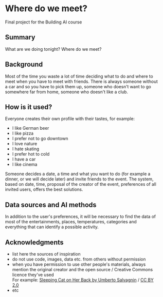 <!-- This is the markdown template for the final project of the Building AI course, 
created by Reaktor Innovations and University of Helsinki. 
Copy the template, paste it to your GitHub README and edit! -->

# Where do we meet?

Final project for the Building AI course

## Summary

What are we doing tonight?
Where do we meet?


## Background

Most of the time you waste a lot of time deciding what to do and where to meet when you have to meet with friends.
There is always someone without a car and so you have to pick them up, someone who doesn't want to go somewhere far from home, someone who doesn't like a club.


## How is it used?

Everyone creates their own profile with their tastes, for example:
- I like German beer
- I like pizza
- I prefer not to go downtown
- I love nature
- I hate skating
- I prefer hot to cold
- I have a car
- I like cinema

Someone decides a date, a time and what you want to do (for example a dinner, or we will decide later) and invite friends to the event.
The system, based on date, time, proposal of the creator of the event, preferences of all invited users, offers the best solutions.

## Data sources and AI methods
In addition to the user's preferences, it will be necessary to find the data of most of the entertainments, places, temperatures, categories and everything that can identify a possible activity.

<!--## Challenges

What does your project _not_ solve? Which limitations and ethical considerations should be taken into account when deploying a solution like this?

## What next?

How could your project grow and become something even more? What kind of skills, what kind of assistance would you  need to move on? 
-->

## Acknowledgments

* list here the sources of inspiration 
* do not use code, images, data etc. from others without permission
* when you have permission to use other people's materials, always mention the original creator and the open source / Creative Commons licence they've used
  <br>For example: [Sleeping Cat on Her Back by Umberto Salvagnin](https://commons.wikimedia.org/wiki/File:Sleeping_cat_on_her_back.jpg#filelinks) / [CC BY 2.0](https://creativecommons.org/licenses/by/2.0)
* etc
